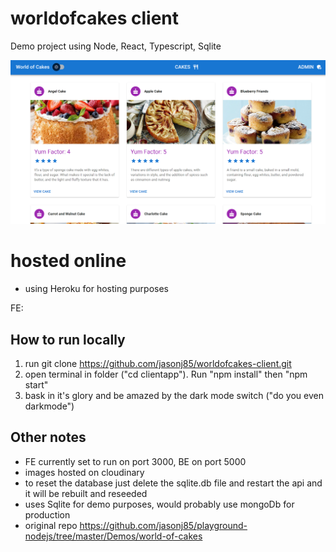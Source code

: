# worldofcakes client
Demo project using Node, React, Typescript, Sqlite

![World of Cakes](https://github.com/jasonj85/worldofcakes-client/blob/main/world-of-cakes.png)

# hosted online
- using Heroku for hosting purposes

FE: 

## How to run locally
1. run git clone https://github.com/jasonj85/worldofcakes-client.git
2. open terminal in folder ("cd clientapp"). Run "npm install" then "npm start"
3. bask in it's glory and be amazed by the dark mode switch ("do you even darkmode")

## Other notes
- FE currently set to run on port 3000, BE on port 5000
- images hosted on cloudinary 
- to reset the database just delete the sqlite.db file and restart the api and it will be rebuilt and reseeded 
- uses Sqlite for demo purposes, would probably use mongoDb for production
- original repo https://github.com/jasonj85/playground-nodejs/tree/master/Demos/world-of-cakes

